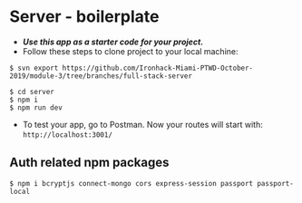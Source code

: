 # Server - boilerplate

- **_Use this app as a starter code for your project._**
- Follow these steps to clone project to your local machine:

```shell
$ svn export https://github.com/Ironhack-Miami-PTWD-October-2019/module-3/tree/branches/full-stack-server

$ cd server
$ npm i
$ npm run dev
```

- To test your app, go to Postman. Now your routes will start with: `http://localhost:3001/`

## Auth related npm packages

```shell
$ npm i bcryptjs connect-mongo cors express-session passport passport-local
```
